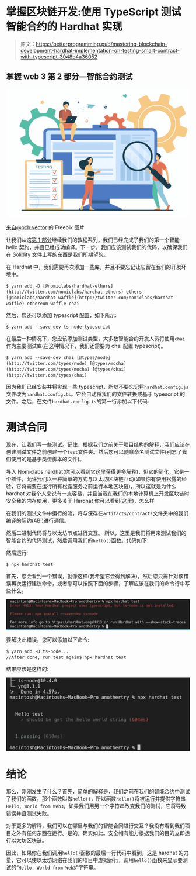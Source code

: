 # 掌握区块链开发:使用 TypeScript 测试智能合约的 Hardhat 实现

> 原文：<https://betterprogramming.pub/mastering-blockchain-development-hardhat-implementation-on-testing-smart-contract-with-typescript-3048b4a36052>

## 掌握 web 3 第 2 部分—智能合约测试

![](img/5a032e61dba1524b33b0c34440ff6690.png)

来自@pch.vector 的 Freepik 图片

让我们从这[第 1 部分](https://aindrajaya.medium.com/mastering-blockchain-development-first-step-to-implement-ethereum-hardhat-and-typescript-74807c691129)继续我们的教程系列，我们已经完成了我们的第一个智能 hello 契约，并且已经成功编译。下一步，我们应该测试我们的代码，以确保我们在 Solidity 文件上写的东西是我们所期望的。

在 Hardhat 中，我们需要再次添加一些库，并且不要忘记让它留在我们的开发环境中。

```
$ yarn add -D [@nomiclabs/hardhat-ethers](http://twitter.com/nomiclabs/hardhat-ethers) ethers [@nomiclabs/hardhat-waffle](http://twitter.com/nomiclabs/hardhat-waffle) ethereum-waffle chai
```

然后，您还可以添加 typescript 配置，如下所示:

```
$ yarn add --save-dev ts-node typescript
```

在最后一种情况下，您应该添加测试类型，大多数智能合约开发人员将使用`chai`作为主要测试库(在这种情况下，我们还需要为 chai 配置 typescript)。

```
$ yarn add --save-dev chai [@types/node](http://twitter.com/types/node) [@types/mocha](http://twitter.com/types/mocha) [@types/chai](http://twitter.com/types/chai)
```

因为我们已经安装并将实现一些 typescript，所以不要忘记将`hardhat.config.js`文件改为`hardhat.config.ts`。它会自动将我们的文件转换成基于 typescript 的文件。之后，在文件`hardhat.config.ts`的第一行添加以下代码:

# 测试合同

现在，让我们写一些测试。记住，根据我们之前关于项目结构的解释，我们应该在创建测试文件之前创建一个`test`文件夹。然后您可以随意命名测试文件(别忘了我们使用的是基于类型脚本的文件)。

导入 Nomiclabs hardhat(你可以看到它[这里](https://www.npmjs.com/package/@nomiclabs/hardhat-ethers)获得更多解释)，但它的简化，它是一个插件，允许我们以一种简单的方式与以太坊区块链互动(如果你有使用松露的经验，它将需要在运行所有松露服务之前运行本地区块链)，所以这就是为什么 hardhat 对我个人来说有一点容易，并且当我在我们的本地计算机上开发区块链时安全我的内存使用，更多关于 Hardhat 你可以看到([这里](https://hardhat.org/getting-started/))，怎么样

在我们的测试文件中运行的流，将与保存在`artifacts/contracts`文件夹中的我们编译的契约(ABI)进行通信。

然后二进制代码将与以太坊节点进行交互。
所以，这里是我们将用来测试我们的智能合约的代码测试，然后调用我们的`hello()`函数。代码如下:

然后运行:

```
$ npx hardhat test
```

首先，您会看到一个错误，就像这样(我希望它会得到解决)，然后您只需针对该错误再次运行建议命令，或者您可以按照下面的步骤，了解应该在我们的命令行中写些什么。

![](img/00d77b7a30468d9fa832b56bc91b5c3a.png)

要解决此错误，您可以添加以下命令:

```
$ yarn add -D ts-node...
//After done, run test again$ npx hardhat test
```

结果应该是这样的:

![](img/db10af50462e1c2c05ebe141a3f8176e.png)

# 结论

那么，刚刚发生了什么？首先，简单的解释是，我们之前在我们的智能合约中测试了我们的函数，那个函数叫做`hello()`，所以函数`hello()`将被运行并提供字符串`Hello, World from Web3`，如果我们用另一个字符串改变我们的测试，它将导致错误并且测试失败。

对于更多的解释，我们可以在哪里与我们的智能合同进行交互？我没有看到我们项目之外有任何东西在运行。是的，确实如此。安全帽有能力根据我们的目的立即运行以太坊区块链。

因此，如果你在我们调用`hello()`函数的最后一行代码中看到，这是 hardhat 的力量，它可以使以太坊网络在我们的项目中虚拟运行，调用`hello()`函数来显示要测试的“`Hello, World from Web3`”字符串。